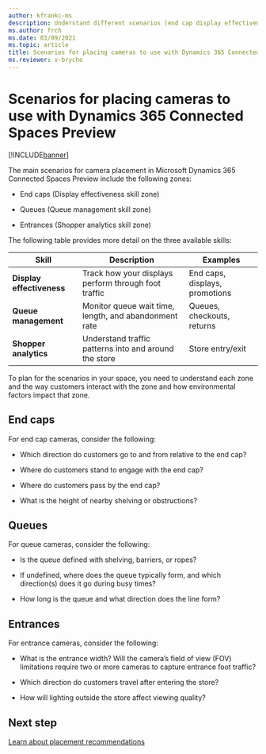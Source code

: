 ```yaml
---
author: kfrankc-ms
description: Understand different scenarios (end cap display effectiveness, queue management, and shopper analytics) for Dynamics 365 Connected Spaces Preview.
ms.author: frch
ms.date: 03/09/2021
ms.topic: article
title: Scenarios for placing cameras to use with Dynamics 365 Connected Spaces Preview
ms.reviewer: v-brycho
---
```


# Scenarios for placing cameras to use with Dynamics 365 Connected Spaces Preview

[!INCLUDE[banner](includes/banner.md)]

The main scenarios for camera placement in Microsoft Dynamics 365 Connected Spaces Preview include the following zones:

- End caps (Display effectiveness skill zone)

- Queues (Queue management skill zone)

- Entrances (Shopper analytics skill zone)

The following table provides more detail on the three available skills:

|Skill|Description|Examples|
|-------------------------|-------------------------------------------------|-------------------------------------------------|
|**Display effectiveness**|	Track how your displays perform	through foot traffic|End caps, displays, promotions|
|**Queue management**| 	Monitor queue wait time, length, and abandonment rate|	Queues, checkouts, returns|
|**Shopper analytics**|	Understand traffic patterns into and around the store|	Store entry/exit|

To plan for the scenarios in your space, you need to understand each zone and the way customers interact with the zone and how environmental factors impact that zone.

## End caps

For end cap cameras, consider the following:

- Which direction do customers go to and from relative to the end cap?

- Where do customers stand to engage with the end cap?

- Where do customers pass by the end cap?

- What is the height of nearby shelving or obstructions?

## Queues

For queue cameras, consider the following:

- Is the queue defined with shelving, barriers, or ropes? 

- If undefined, where does the queue typically form, and which direction(s) does it go during busy times?

- How long is the queue and what direction does the line form?

## Entrances

For entrance cameras, consider the following:

- What is the entrance width? Will the camera’s field of view (FOV) limitations require two or more cameras to capture entrance foot traffic?

- Which direction do customers travel after entering the store?

- How will lighting outside the store affect viewing quality?

## Next step

[Learn about placement recommendations](camera-placement-recommendations.md)


